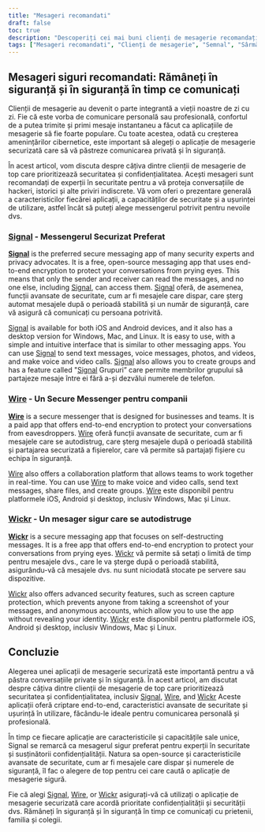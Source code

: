 ```yaml
---
title: "Mesageri recomandati"
draft: false
toc: true
description: "Descoperiți cei mai buni clienți de mesagerie recomandați de SimeonOnSecurity. Rămâneți în siguranță și comunicați cu ușurință folosind Signal, opțiunea preferată, Wire și Wickr Răsfoiți opțiunile și alegeți messengerul potrivit pentru dvs."
tags: ["Mesageri recomandati", "Clienți de mesagerie", "Semnal", "Sârmă", "De răchită", "SimeonOnSecurity", "Mesaje centrate pe confidențialitate", "Mesaje criptate"]
---
```


## Mesageri siguri recomandati: Rămâneți în siguranță și în siguranță în timp ce comunicați

Clienții de mesagerie au devenit o parte integrantă a vieții noastre de zi cu zi. Fie că este vorba de comunicare personală sau profesională, confortul de a putea trimite și primi mesaje instantaneu a făcut ca aplicațiile de mesagerie să fie foarte populare. Cu toate acestea, odată cu creșterea amenințărilor cibernetice, este important să alegeți o aplicație de mesagerie securizată care să vă păstreze comunicarea privată și în siguranță.

În acest articol, vom discuta despre câțiva dintre clienții de mesagerie de top care prioritizează securitatea și confidențialitatea. Acești mesageri sunt recomandați de experții în securitate pentru a vă proteja conversațiile de hackeri, istorici și alte priviri indiscrete. Vă vom oferi o prezentare generală a caracteristicilor fiecărei aplicații, a capacităților de securitate și a ușurinței de utilizare, astfel încât să puteți alege messengerul potrivit pentru nevoile dvs.

### [Signal](https://www.signal.org/) - Messengerul Securizat Preferat

**[Signal](https://www.signal.org/)** is the preferred secure messaging app of many security experts and privacy advocates. It is a free, open-source messaging app that uses end-to-end encryption to protect your conversations from prying eyes. This means that only the sender and receiver can read the messages, and no one else, including [Signal](https://www.signal.org/), can access them. [Signal](https://www.signal.org/) oferă, de asemenea, funcții avansate de securitate, cum ar fi mesajele care dispar, care șterg automat mesajele după o perioadă stabilită și un număr de siguranță, care vă asigură că comunicați cu persoana potrivită.

[Signal](https://www.signal.org/) is available for both iOS and Android devices, and it also has a desktop version for Windows, Mac, and Linux. It is easy to use, with a simple and intuitive interface that is similar to other messaging apps. You can use [Signal](https://www.signal.org/) to send text messages, voice messages, photos, and videos, and make voice and video calls. [Signal](https://www.signal.org/) also allows you to create groups and has a feature called "[Signal](https://www.signal.org/) Grupuri” care permite membrilor grupului să partajeze mesaje între ei fără a-și dezvălui numerele de telefon.

### [Wire](https://wire.com/en/) - Un Secure Messenger pentru companii

**[Wire](https://wire.com/en/)** is a secure messenger that is designed for businesses and teams. It is a paid app that offers end-to-end encryption to protect your conversations from eavesdroppers. [Wire](https://wire.com/en/) oferă funcții avansate de securitate, cum ar fi mesajele care se autodistrug, care șterg mesajele după o perioadă stabilită și partajarea securizată a fișierelor, care vă permite să partajați fișiere cu echipa în siguranță.

[Wire](https://wire.com/en/) also offers a collaboration platform that allows teams to work together in real-time. You can use [Wire](https://wire.com/en/) to make voice and video calls, send text messages, share files, and create groups. [Wire](https://wire.com/en/) este disponibil pentru platformele iOS, Android și desktop, inclusiv Windows, Mac și Linux.

### [Wickr](https://wickr.com/) - Un mesager sigur care se autodistruge

**[Wickr](https://wickr.com/)** is a secure messaging app that focuses on self-destructing messages. It is a free app that offers end-to-end encryption to protect your conversations from prying eyes. [Wickr](https://wickr.com/) vă permite să setați o limită de timp pentru mesajele dvs., care le va șterge după o perioadă stabilită, asigurându-vă că mesajele dvs. nu sunt niciodată stocate pe servere sau dispozitive.

[Wickr](https://wickr.com/) also offers advanced security features, such as screen capture protection, which prevents anyone from taking a screenshot of your messages, and anonymous accounts, which allow you to use the app without revealing your identity. [Wickr](https://wickr.com/) este disponibil pentru platformele iOS, Android și desktop, inclusiv Windows, Mac și Linux.

## Concluzie

Alegerea unei aplicații de mesagerie securizată este importantă pentru a vă păstra conversațiile private și în siguranță. În acest articol, am discutat despre câțiva dintre clienții de mesagerie de top care prioritizează securitatea și confidențialitatea, inclusiv [Signal](https://www.signal.org/), [Wire](https://wire.com/en/), and [Wickr](https://wickr.com/) Aceste aplicații oferă criptare end-to-end, caracteristici avansate de securitate și ușurință în utilizare, făcându-le ideale pentru comunicarea personală și profesională.

În timp ce fiecare aplicație are caracteristicile și capacitățile sale unice, Signal se remarcă ca mesagerul sigur preferat pentru experții în securitate și susținătorii confidențialității. Natura sa open-source și caracteristicile avansate de securitate, cum ar fi mesajele care dispar și numerele de siguranță, îl fac o alegere de top pentru cei care caută o aplicație de mesagerie sigură.

Fie că alegi [Signal](https://www.signal.org/), [Wire](https://wire.com/en/), or [Wickr](https://wickr.com/) asigurați-vă că utilizați o aplicație de mesagerie securizată care acordă prioritate confidențialității și securității dvs. Rămâneți în siguranță și în siguranță în timp ce comunicați cu prietenii, familia și colegii.